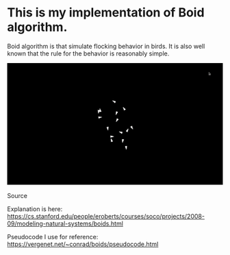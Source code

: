 # This is my implementation of Boid algorithm. 

Boid algorithm is that simulate flocking behavior in birds. It is also well known that the rule for the behavior is reasonably simple. 

![boids running](./running.gif)

Source 

Explanation is here: https://cs.stanford.edu/people/eroberts/courses/soco/projects/2008-09/modeling-natural-systems/boids.html

Pseudocode I use for reference: https://vergenet.net/~conrad/boids/pseudocode.html

